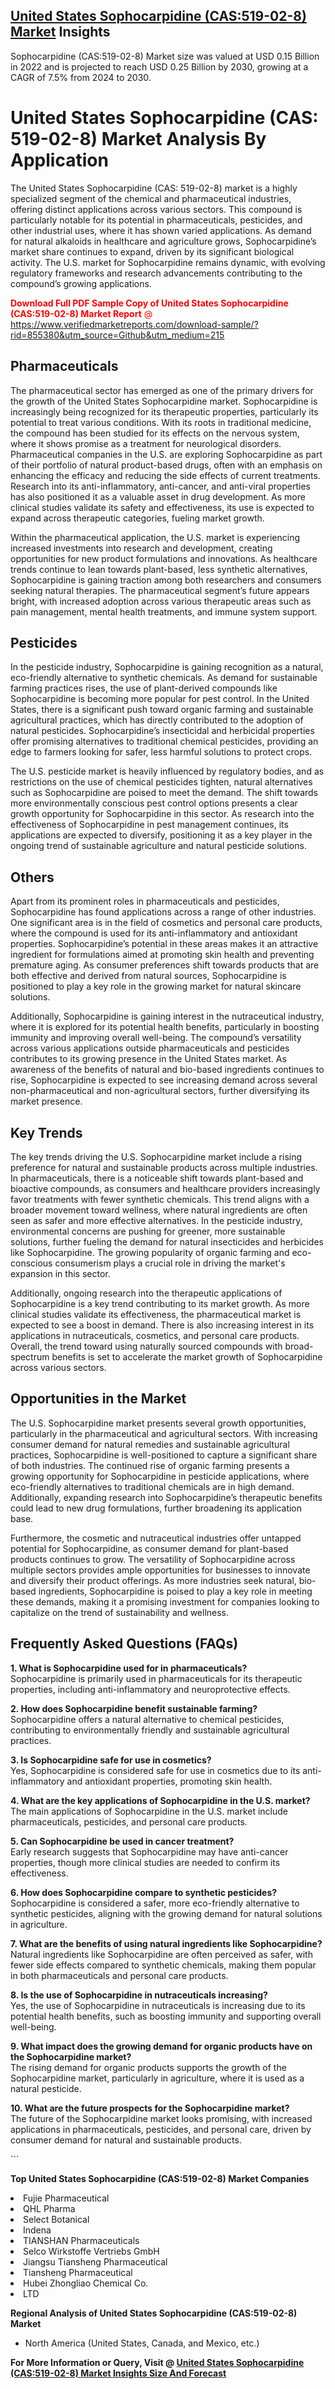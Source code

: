 <h2><a href="https://www.verifiedmarketreports.com/download-sample/?rid=855380&amp;utm_source=Github&amp;utm_medium=215" target="_blank">United States Sophocarpidine (CAS:519-02-8) Market</a> Insights</h2><p>Sophocarpidine (CAS:519-02-8) Market size was valued at USD 0.15 Billion in 2022 and is projected to reach USD 0.25 Billion by 2030, growing at a CAGR of 7.5% from 2024 to 2030.</p><p><h1>United States Sophocarpidine (CAS: 519-02-8) Market Analysis By Application</h1><p>The United States Sophocarpidine (CAS: 519-02-8) market is a highly specialized segment of the chemical and pharmaceutical industries, offering distinct applications across various sectors. This compound is particularly notable for its potential in pharmaceuticals, pesticides, and other industrial uses, where it has shown varied applications. As demand for natural alkaloids in healthcare and agriculture grows, Sophocarpidine’s market share continues to expand, driven by its significant biological activity. The U.S. market for Sophocarpidine remains dynamic, with evolving regulatory frameworks and research advancements contributing to the compound’s growing applications.</p><p><p><span class=""><span style="color: #ff0000;"><strong>Download Full PDF Sample Copy of United States Sophocarpidine (CAS:519-02-8) Market Report</strong> @ </span><a href="https://www.verifiedmarketreports.com/download-sample/?rid=855380&amp;utm_source=Github&amp;utm_medium=215" target="_blank">https://www.verifiedmarketreports.com/download-sample/?rid=855380&amp;utm_source=Github&amp;utm_medium=215</a></span></p></p><h2>Pharmaceuticals</h2><p>The pharmaceutical sector has emerged as one of the primary drivers for the growth of the United States Sophocarpidine market. Sophocarpidine is increasingly being recognized for its therapeutic properties, particularly its potential to treat various conditions. With its roots in traditional medicine, the compound has been studied for its effects on the nervous system, where it shows promise as a treatment for neurological disorders. Pharmaceutical companies in the U.S. are exploring Sophocarpidine as part of their portfolio of natural product-based drugs, often with an emphasis on enhancing the efficacy and reducing the side effects of current treatments. Research into its anti-inflammatory, anti-cancer, and anti-viral properties has also positioned it as a valuable asset in drug development. As more clinical studies validate its safety and effectiveness, its use is expected to expand across therapeutic categories, fueling market growth.</p><p>Within the pharmaceutical application, the U.S. market is experiencing increased investments into research and development, creating opportunities for new product formulations and innovations. As healthcare trends continue to lean towards plant-based, less synthetic alternatives, Sophocarpidine is gaining traction among both researchers and consumers seeking natural therapies. The pharmaceutical segment’s future appears bright, with increased adoption across various therapeutic areas such as pain management, mental health treatments, and immune system support.</p><h2>Pesticides</h2><p>In the pesticide industry, Sophocarpidine is gaining recognition as a natural, eco-friendly alternative to synthetic chemicals. As demand for sustainable farming practices rises, the use of plant-derived compounds like Sophocarpidine is becoming more popular for pest control. In the United States, there is a significant push toward organic farming and sustainable agricultural practices, which has directly contributed to the adoption of natural pesticides. Sophocarpidine’s insecticidal and herbicidal properties offer promising alternatives to traditional chemical pesticides, providing an edge to farmers looking for safer, less harmful solutions to protect crops.</p><p>The U.S. pesticide market is heavily influenced by regulatory bodies, and as restrictions on the use of chemical pesticides tighten, natural alternatives such as Sophocarpidine are poised to meet the demand. The shift towards more environmentally conscious pest control options presents a clear growth opportunity for Sophocarpidine in this sector. As research into the effectiveness of Sophocarpidine in pest management continues, its applications are expected to diversify, positioning it as a key player in the ongoing trend of sustainable agriculture and natural pesticide solutions.</p><h2>Others</h2><p>Apart from its prominent roles in pharmaceuticals and pesticides, Sophocarpidine has found applications across a range of other industries. One significant area is in the field of cosmetics and personal care products, where the compound is used for its anti-inflammatory and antioxidant properties. Sophocarpidine’s potential in these areas makes it an attractive ingredient for formulations aimed at promoting skin health and preventing premature aging. As consumer preferences shift towards products that are both effective and derived from natural sources, Sophocarpidine is positioned to play a key role in the growing market for natural skincare solutions.</p><p>Additionally, Sophocarpidine is gaining interest in the nutraceutical industry, where it is explored for its potential health benefits, particularly in boosting immunity and improving overall well-being. The compound’s versatility across various applications outside pharmaceuticals and pesticides contributes to its growing presence in the United States market. As awareness of the benefits of natural and bio-based ingredients continues to rise, Sophocarpidine is expected to see increasing demand across several non-pharmaceutical and non-agricultural sectors, further diversifying its market presence.</p><h2>Key Trends</h2><p>The key trends driving the U.S. Sophocarpidine market include a rising preference for natural and sustainable products across multiple industries. In pharmaceuticals, there is a noticeable shift towards plant-based and bioactive compounds, as consumers and healthcare providers increasingly favor treatments with fewer synthetic chemicals. This trend aligns with a broader movement toward wellness, where natural ingredients are often seen as safer and more effective alternatives. In the pesticide industry, environmental concerns are pushing for greener, more sustainable solutions, further fueling the demand for natural insecticides and herbicides like Sophocarpidine. The growing popularity of organic farming and eco-conscious consumerism plays a crucial role in driving the market's expansion in this sector.</p><p>Additionally, ongoing research into the therapeutic applications of Sophocarpidine is a key trend contributing to its market growth. As more clinical studies validate its effectiveness, the pharmaceutical market is expected to see a boost in demand. There is also increasing interest in its applications in nutraceuticals, cosmetics, and personal care products. Overall, the trend toward using naturally sourced compounds with broad-spectrum benefits is set to accelerate the market growth of Sophocarpidine across various sectors.</p><h2>Opportunities in the Market</h2><p>The U.S. Sophocarpidine market presents several growth opportunities, particularly in the pharmaceutical and agricultural sectors. With increasing consumer demand for natural remedies and sustainable agricultural practices, Sophocarpidine is well-positioned to capture a significant share of both industries. The continued rise of organic farming presents a growing opportunity for Sophocarpidine in pesticide applications, where eco-friendly alternatives to traditional chemicals are in high demand. Additionally, expanding research into Sophocarpidine’s therapeutic benefits could lead to new drug formulations, further broadening its application base.</p><p>Furthermore, the cosmetic and nutraceutical industries offer untapped potential for Sophocarpidine, as consumer demand for plant-based products continues to grow. The versatility of Sophocarpidine across multiple sectors provides ample opportunities for businesses to innovate and diversify their product offerings. As more industries seek natural, bio-based ingredients, Sophocarpidine is poised to play a key role in meeting these demands, making it a promising investment for companies looking to capitalize on the trend of sustainability and wellness.</p><h2>Frequently Asked Questions (FAQs)</h2><p><strong>1. What is Sophocarpidine used for in pharmaceuticals?</strong><br> Sophocarpidine is primarily used in pharmaceuticals for its therapeutic properties, including anti-inflammatory and neuroprotective effects.</p><p><strong>2. How does Sophocarpidine benefit sustainable farming?</strong><br> Sophocarpidine offers a natural alternative to chemical pesticides, contributing to environmentally friendly and sustainable agricultural practices.</p><p><strong>3. Is Sophocarpidine safe for use in cosmetics?</strong><br> Yes, Sophocarpidine is considered safe for use in cosmetics due to its anti-inflammatory and antioxidant properties, promoting skin health.</p><p><strong>4. What are the key applications of Sophocarpidine in the U.S. market?</strong><br> The main applications of Sophocarpidine in the U.S. market include pharmaceuticals, pesticides, and personal care products.</p><p><strong>5. Can Sophocarpidine be used in cancer treatment?</strong><br> Early research suggests that Sophocarpidine may have anti-cancer properties, though more clinical studies are needed to confirm its effectiveness.</p><p><strong>6. How does Sophocarpidine compare to synthetic pesticides?</strong><br> Sophocarpidine is considered a safer, more eco-friendly alternative to synthetic pesticides, aligning with the growing demand for natural solutions in agriculture.</p><p><strong>7. What are the benefits of using natural ingredients like Sophocarpidine?</strong><br> Natural ingredients like Sophocarpidine are often perceived as safer, with fewer side effects compared to synthetic chemicals, making them popular in both pharmaceuticals and personal care products.</p><p><strong>8. Is the use of Sophocarpidine in nutraceuticals increasing?</strong><br> Yes, the use of Sophocarpidine in nutraceuticals is increasing due to its potential health benefits, such as boosting immunity and supporting overall well-being.</p><p><strong>9. What impact does the growing demand for organic products have on the Sophocarpidine market?</strong><br> The rising demand for organic products supports the growth of the Sophocarpidine market, particularly in agriculture, where it is used as a natural pesticide.</p><p><strong>10. What are the future prospects for the Sophocarpidine market?</strong><br> The future of the Sophocarpidine market looks promising, with increased applications in pharmaceuticals, pesticides, and personal care, driven by consumer demand for natural and sustainable products.</p>```</p><p><strong>Top United States Sophocarpidine (CAS:519-02-8) Market Companies</strong></p><div data-test-id=""><p><li>Fujie Pharmaceutical</li><li> QHL Pharma</li><li> Select Botanical</li><li> Indena</li><li> TIANSHAN Pharmaceuticals</li><li> Selco Wirkstoffe Vertriebs GmbH</li><li> Jiangsu Tiansheng Pharmaceutical</li><li> Tiansheng Pharmaceutical</li><li> Hubei Zhongliao Chemical Co.</li><li> LTD</li></p><div><strong>Regional Analysis of&nbsp;United States Sophocarpidine (CAS:519-02-8) Market</strong></div><ul><li dir="ltr"><p dir="ltr">North America&nbsp;(United States, Canada, and Mexico, etc.)</p></li></ul><p><strong>For More Information or Query, Visit @&nbsp;</strong><strong><a href="https://www.verifiedmarketreports.com/product/sophocarpidine-cas-519-02-8-market/?utm_source=Github&amp;utm_medium=215" target="_blank">United States Sophocarpidine (CAS:519-02-8) Market Insights Size And Forecast</a></strong></p></div>
